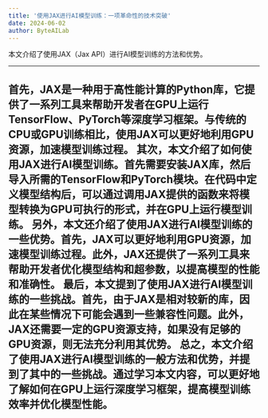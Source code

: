 ```yaml
---
title: '使用JAX进行AI模型训练：一项革命性的技术突破'
date: 2024-06-02
author: ByteAILab
---
```


本文介绍了使用JAX（Jax API）进行AI模型训练的方法和优势。


---
首先，JAX是一种用于高性能计算的Python库，它提供了一系列工具来帮助开发者在GPU上运行TensorFlow、PyTorch等深度学习框架。与传统的CPU或GPU训练相比，使用JAX可以更好地利用GPU资源，加速模型训练过程。
其次，本文介绍了如何使用JAX进行AI模型训练。首先需要安装JAX库，然后导入所需的TensorFlow和PyTorch模块。在代码中定义模型结构后，可以通过调用JAX提供的函数来将模型转换为GPU可执行的形式，并在GPU上运行模型训练。
另外，本文还介绍了使用JAX进行AI模型训练的一些优势。首先，JAX可以更好地利用GPU资源，加速模型训练过程。此外，JAX还提供了一系列工具来帮助开发者优化模型结构和超参数，以提高模型的性能和准确性。
最后，本文提到了使用JAX进行AI模型训练的一些挑战。首先，由于JAX是相对较新的库，因此在某些情况下可能会遇到一些兼容性问题。此外，JAX还需要一定的GPU资源支持，如果没有足够的GPU资源，则无法充分利用其优势。
总之，本文介绍了使用JAX进行AI模型训练的一般方法和优势，并提到了其中的一些挑战。通过学习本文内容，可以更好地了解如何在GPU上运行深度学习框架，提高模型训练效率并优化模型性能。
---


